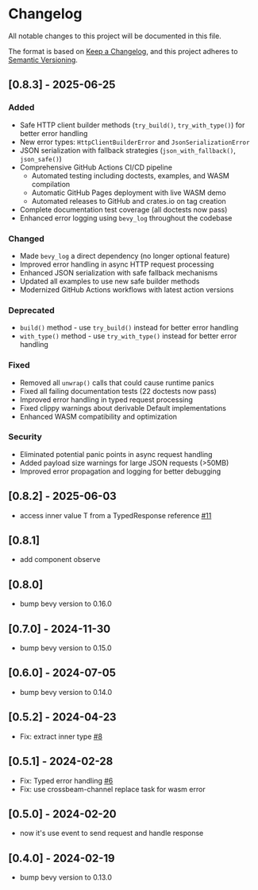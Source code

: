 # Changelog

All notable changes to this project will be documented in this file.

The format is based on [Keep a Changelog](https://keepachangelog.com/en/1.0.0/),
and this project adheres to [Semantic Versioning](https://semver.org/spec/v2.0.0.html).

## [0.8.3] - 2025-06-25

### Added
- Safe HTTP client builder methods (`try_build()`, `try_with_type()`) for better error handling
- New error types: `HttpClientBuilderError` and `JsonSerializationError`
- JSON serialization with fallback strategies (`json_with_fallback()`, `json_safe()`)
- Comprehensive GitHub Actions CI/CD pipeline
  - Automated testing including doctests, examples, and WASM compilation
  - Automatic GitHub Pages deployment with live WASM demo
  - Automated releases to GitHub and crates.io on tag creation
- Complete documentation test coverage (all doctests now pass)
- Enhanced error logging using `bevy_log` throughout the codebase

### Changed
- Made `bevy_log` a direct dependency (no longer optional feature)
- Improved error handling in async HTTP request processing
- Enhanced JSON serialization with safe fallback mechanisms
- Updated all examples to use new safe builder methods
- Modernized GitHub Actions workflows with latest action versions

### Deprecated
- `build()` method - use `try_build()` instead for better error handling
- `with_type()` method - use `try_with_type()` instead for better error handling

### Fixed
- Removed all `unwrap()` calls that could cause runtime panics
- Fixed all failing documentation tests (22 doctests now pass)
- Improved error handling in typed request processing
- Fixed clippy warnings about derivable Default implementations
- Enhanced WASM compatibility and optimization

### Security
- Eliminated potential panic points in async request handling
- Added payload size warnings for large JSON requests (>50MB)
- Improved error propagation and logging for better debugging

## [0.8.2] - 2025-06-03

* access inner value T from a TypedResponse reference [#11](https://github.com/foxzool/bevy_http_client/pull/11)

## [0.8.1]

- add component observe 

## [0.8.0]

- bump bevy version to 0.16.0

## [0.7.0] - 2024-11-30

- bump bevy version to 0.15.0

## [0.6.0] - 2024-07-05

- bump bevy version to 0.14.0

## [0.5.2] - 2024-04-23

* Fix: extract inner type [#8](https://github.com/foxzool/bevy_http_client/issues/8)

## [0.5.1] - 2024-02-28

* Fix: Typed error handling [#6](https://github.com/foxzool/bevy_http_client/pull/6)
* Fix: use crossbeam-channel replace task for wasm error

## [0.5.0] - 2024-02-20

- now it's use event to send request and handle response

## [0.4.0] - 2024-02-19

- bump bevy version to 0.13.0